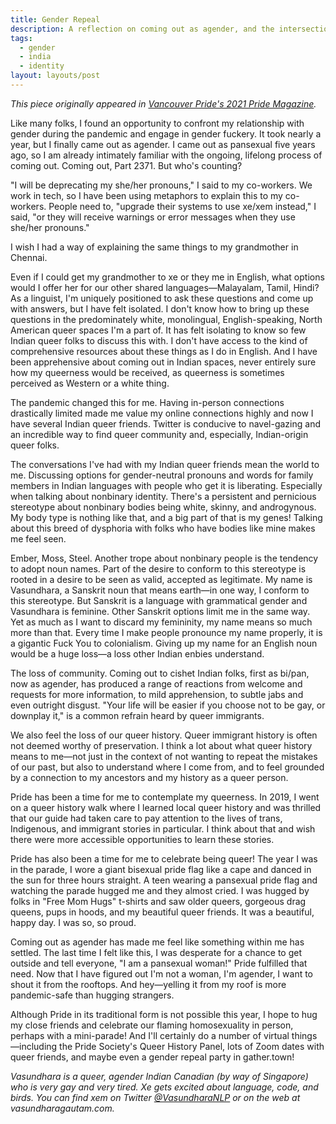```yaml
---
title: Gender Repeal
description: A reflection on coming out as agender, and the intersections of my queerness and Indian identity, as seen in Vancouver Pride's 2021 Pride Magazine.
tags:
  - gender
  - india
  - identity
layout: layouts/post
---
```


_This piece originally appeared in [Vancouver Pride's 2021 Pride Magazine](https://issuu.com/vancouverculturemagazines/docs/vanpride_magazine_01-52/40)._

Like many folks, I found an opportunity to confront my relationship with gender during the pandemic and engage in gender fuckery. It took nearly a year, but I finally came out as agender. I came out as pansexual five years ago, so I am already intimately familiar with the ongoing, lifelong process of coming out. Coming out, Part 2371. But who's counting?

"I will be deprecating my she/her pronouns," I said to my co-workers. We work in tech, so I have been using metaphors to explain this to my co-workers. People need to, "upgrade their systems to use xe/xem instead," I said, "or they will receive warnings or error messages when they use she/her pronouns."

I wish I had a way of explaining the same things to my grandmother in Chennai.

Even if I could get my grandmother to xe or they me in English, what options would I offer her for our other shared languages—Malayalam, Tamil, Hindi? As a linguist, I'm uniquely positioned to ask these questions and come up with answers, but I have felt isolated. I don't know how to bring up these questions in the predominately white, monolingual, English-speaking, North American queer spaces I'm a part of. It has felt isolating to know so few Indian queer folks to discuss this with. I don't have access to the kind of comprehensive resources about these things as I do in English. And I have been apprehensive about coming out in Indian spaces, never entirely sure how my queerness would be received, as queerness is sometimes perceived as Western or a white thing.

The pandemic changed this for me. Having in-person connections drastically limited made me value my online connections highly and now I have several Indian queer friends. Twitter is conducive to navel-gazing and an incredible way to find queer community and, especially, Indian-origin queer folks.

The conversations I've had with my Indian queer friends mean the world to me. Discussing options for gender-neutral pronouns and words for family members in Indian languages with people who get it is liberating. Especially when talking about nonbinary identity. There's a persistent and pernicious stereotype about nonbinary bodies being white, skinny, and androgynous. My body type is nothing like that, and a big part of that is my genes! Talking about this breed of dysphoria with folks who have bodies like mine makes me feel seen.

Ember, Moss, Steel. Another trope about nonbinary people is the tendency to adopt noun names. Part of the desire to conform to this stereotype is rooted in a desire to be seen as valid, accepted as legitimate. My name is Vasundhara, a Sanskrit noun that means earth—in one way, I conform to this stereotype. But Sanskrit is a language with grammatical gender and Vasundhara is feminine. Other Sanskrit options limit me in the same way. Yet as much as I want to discard my femininity, my name means so much more than that. Every time I make people pronounce my name properly, it is a gigantic Fuck You to colonialism. Giving up my name for an English noun would be a huge loss—a loss other Indian enbies understand.

The loss of community. Coming out to cishet Indian folks, first as bi/pan, now as agender, has produced a range of reactions from welcome and requests for more information, to mild apprehension, to subtle jabs and even outright disgust. "Your life will be easier if you choose not to be gay, or downplay it," is a common refrain heard by queer immigrants.

We also feel the loss of our queer history. Queer immigrant history is often not deemed worthy of preservation. I think a lot about what queer history means to me—not just in the context of not wanting to repeat the mistakes of our past, but also to understand where I come from, and to feel grounded by a connection to my ancestors and my history as a queer person.

Pride has been a time for me to contemplate my queerness. In 2019, I went on a queer history walk where I learned local queer history and was thrilled that our guide had taken care to pay attention to the lives of trans, Indigenous, and immigrant stories in particular. I think about that and wish there were more accessible opportunities to learn these stories.

Pride has also been a time for me to celebrate being queer! The year I was in the parade, I wore a giant bisexual pride flag like a cape and danced in the sun for three hours straight. A teen wearing a pansexual pride flag and watching the parade hugged me and they almost cried. I was hugged by folks in "Free Mom Hugs" t-shirts and saw older queers, gorgeous drag queens, pups in hoods, and my beautiful queer friends. It was a beautiful, happy day. I was so, so proud.

Coming out as agender has made me feel like something within me has settled. The last time I felt like this, I was desperate for a chance to get outside and tell everyone, "I am a pansexual woman!" Pride fulfilled that need. Now that I have figured out I'm not a woman, I'm agender, I want to shout it from the rooftops. And hey—yelling it from my roof is more pandemic-safe than hugging strangers.

Although Pride in its traditional form is not possible this year, I hope to hug my close friends and celebrate our flaming homosexuality in person, perhaps with a mini-parade! And I'll certainly do a number of virtual things—including the Pride Society's Queer History Panel, lots of Zoom dates with queer friends, and maybe even a gender repeal party in gather.town!

_Vasundhara is a queer, agender Indian Canadian (by way of Singapore) who is very gay and very tired. Xe gets excited about language, code, and birds. You can find xem on Twitter [@VasundharaNLP](https://twitter.com/VasundharaNLP) or on the web at vasundharagautam.com._
